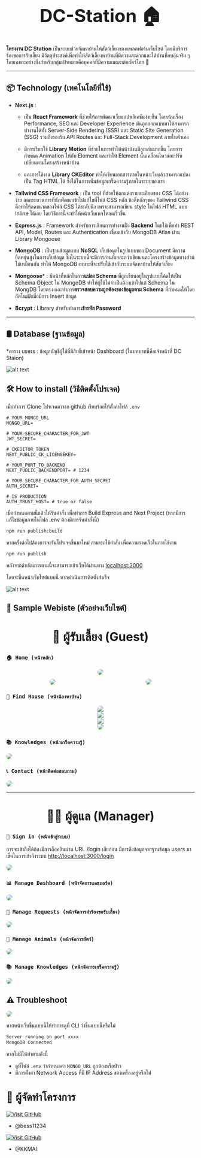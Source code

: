 <h1 style="font-weight: bolder; font-size: xxx-large; text-align: center">DC-Station 🏠</h1>

**โครงงาน DC Station** เป็นระบบช่วยจัดหาบ้านให้สัตว์เลี้ยงของแพลตฟอร์มเว็บไซต์ โดยมีบริการร้องขอการรับเลี้ยง มีวัตถุประสงค์เพื่อทำให้สัตว์เลี้ยงหาบ้านที่มีความสะดวกและได้บ้านที่อบอุ่นจริง ๆ โดยเฉพาะอย่างยิ่งสำหรับกลุ่มเป้าหมายคือบุคคลที่มีความเมตตาต่อสัตว์โลก 🐾

---

## 📦 Technology (เทคโนโลยีที่ใช้)

- **Next.js** : 
    - เป็น **React Framework** ที่ช่วยให้การพัฒนาเว็บแอปพลิเคชันง่ายขึ้น โดยเน้นเรื่อง Performance, SEO และ Developer Experience มันถูกออกแบบมาให้สามารถทำงานได้ทั้ง Server-Side Rendering (SSR) และ Static Site Generation (SSG) รวมถึงรองรับ API Routes และ Full-Stack Development ภายในตัวเอง 

    - มีการเรียกใช้ **Library Motion** ที่ช่วยในการทำให้หน้าบ้านมีลูกเล่นมากขึ้น โดยการกำหนด Animation ให้กับ Element และทำให้ Element นั้นเคลื่อนไหวและปรับเปลี่ยนตามโครงสร้างหน้าบ้าน 

    - และการใช้งาน **Library CKEditor** ทำให้เขียนเอกสารภายในหน้าเว็บแล้วสามารถแปลงเป็น Tag HTML ได้ ซึ่งใช้ในการเพิ่มข้อมูลเกร็ดความรู้ภายในระบบของเรา

- **Tailwind CSS Framework** : เป็น tool ที่ช่วยให้ตกแต่งรายละเอียดของ CSS ได้อย่างง่าย ลดกระบวนการที่นักพัฒนาเข้าไปแก้ไขที่ไฟล์ CSS หลัก ข้อดีหลักๆของ Tailwind CSS คือทำให้ลดขนาดของไฟล์ CSS ได้ระดับนึง เพราะสามารถเขียน style ในไฟล์ HTML แบบ Inline ได้เลย โดยวิธีการนี้จะทำให้หน้าเว็บเพจโหลดเร็วขึ้น

- **Express.js** : Framework สำหรับการเขียนการทำงานฝั่ง **Backend** โดยใช้เพื่อทำ REST API, Model, Routes และ Authentication เชื่อมเข้ากับ MongoDB Atlas ผ่าน Library Mongoose

- **MongoDB** : เป็นฐานข้อมูลแบบ **NoSQL** เก็บข้อมูลในรูปแบบของ Document  มีความยืดหยุ่นสูงในการเก็บข้อมูล ซึ่งในระบบนี้จะมีการอ่านที่เยอะกว่าเขียน และโครงสร้างข้อมูลบางส่วนไม่เหมือนกัน ทำให้ MongoDB เหมาะที่จะปรับใช้เข้ากับระบบจัดหาบ้านให้สัตว์เลี้ยง

- **Mongoose*** : มีหน้าที่หลักในการ**แปลง Schema** ที่ถูกเขียนอยู่ในรูปแบบโค้ดให้เป็น Schema Object ใน MongoDB ทำให้ผู้ใช้ไม่จำเป็นต้องเข้าไปแก้ Schema ใน MongDB โดยตรง และทำการ**ตรวจสอบความถูกต้องของข้อมูลตาม Schema** ที่กำหนดให้โดยอัตโนมัติเมื่อมีการ Insert ข้อมูล

- **Bcrypt** : Library สำหรับทำการ**เข้ารหัส Password**

---

## 🛢️ Database (ฐานข้อมูล)

*ตาราง users : ข้อมูลบัญชีผู้ใช้ที่มีสิทธิ์เข้าหน้า Dashboard (ในบทบาทนี้คือเจ้าหน้าที่ DC Staion)

![alt text](er-diagram.png)

## 🛠️ How to install (วิธีติดตั้งโปรเจค)

เมื่อทำการ Clone โปรเจคมาจาก github เรียบร้อยให้ตั้งค่าไฟล์ `.env`

````env
# YOUR_MONGO_URL
MONGO_URL=

# YOUR_SECURE_CHARACTER_FOR_JWT
JWT_SECRET=

# CKEDITOR_TOKEN
NEXT_PUBLIC_CK_LICENSEKEY=

# YOUR_PORT_TO_BACKEND
NEXT_PUBLIC_BACKENDPORT= # 1234

# YOUR_SECURE_CHARACTER_FOR_AUTH_SECRET
AUTH_SECRET=

# IS PRODUCTION
AUTH_TRUST_HOST= # true or false

````

เมื่อกำหนดตามนี้แล้วให้รันคำสั่ง เพื่อทำการ Build Express and Next Project (หากมีการแก้ไขข้อมูลภายในไฟล์ .env ต้องมีการรันคำสั่งนี้)

```bash
npm run publish:build
```

หากครั้งต่อไปต้องการจะรันโปรเจคขึ้นมาใหม่ สามารถใช้คำสั่ง เพื่อความรวดเร็วในการใช้งาน

```bash
npm run publish
```

หลังจากดำเนินการตามนี้จะสามารถเข้าเว็บได้ผ่านทาง [localhost:3000](http://localhost:3000)

โดยจะขึ้นหน้าเว็บไซต์แบบนี้ หากดำเนินการติดตั้งสำเร็จ

![alt text](document_image/install_successfully.png)

## 🌟 Sample Webiste (ตัวอย่างเว็บไซต์)

<h2 style="font-weight: bolder; font-size: xx-large; text-align: center">👤 ผู้รับเลี้ยง (Guest)</h2>

### `🏠 Home (หน้าหลัก)`

<section style="display: grid; grid-template-columns: repeat(2, minmax(0, 1fr)); justify-items: center;gap: 10px">
    <img style="border-radius: 20px; grid-column: span 2" src="document_image/install_successfully.png" />
    <img style="border-radius: 20px;" src="document_image/mainpage-1.png" />
    <img style="border-radius: 20px;" src="document_image/mainpage-2.png" />
</section>

### `🐶 Find House (หน้าน้องหาบ้าน)`

<section style="display: grid; grid-template-columns: repeat(1, minmax(0, 1fr)); justify-items: center;">
    <img style="border-top-left-radius: 20px; border-top-right-radius: 20px;" src="document_image/nonghaban.png" />
    <img style="" src="document_image/nonghaban-2.png" />
    <img style="" src="document_image/nonghaban-3.png" />
    <img style="border-bottom-left-radius: 20px; border-bottom-right-radius: 20px;" src="document_image/nonghaban-4.png" />
</section>

### `📚 Knowledges (หน้าเกร็ดความรู้)`

<img style="border-radius: 20px;" src="document_image/knowledge.png" />

### `📞 Contact (หน้าติดต่อสอบถาม)`

<img style="border-radius: 20px;" src="document_image/contact.png" />

<hr/>

<h2 style="font-weight: bolder; font-size: xx-large; text-align: center">🧑‍💼 ผู้ดูแล (Manager)</h2>

### `🔑 Sign in (หน้าเข้าสู่ระบบ)`

การจะเข้าถึงได้ต้องมีการล็อคอินผ่าน URL /login เสียก่อน มีการดึงข้อมูลจากฐานข้อมูล users มาเช็คในการเข้าถึงระบบ [http://localhost:3000/login](http://localhost:3000/login)

<img style="border-radius: 20px;" src="document_image/login.png" />

### `📊 Manage Dashboard (หน้าจัดการแดชบอร์ด)`

<img style="border-radius: 20px;" src="document_image/dashboard.png" />

### `📝 Manage Requests (หน้าจัดการคำร้องขอรับเลี้ยง)`

<img style="border-radius: 20px;" src="document_image/dashboard-request.png" />

### `🐾 Manage Animals (หน้าจัดการสัตว์)`

<img style="border-radius: 20px;" src="document_image/dashboard-animal.png" />

### `📚 Manage Knowledges (หน้าจัดการเกร็ดความรู้)`

<img style="border-radius: 20px;" src="document_image/dashboard-knowledge.png" />

## ⚠️ Troubleshoot

<img style="border-radius: 20px;" src="document_image/500_server_error.png" />

หากหน้าเว็บขึ้นแบบนี้ให้ทำการดูที่ CLI ว่าขึ้นแบบนี้หรือไม่

```bash
Server running on port xxxx
MongoDB Connected
```

หากไม่มีให้ทำตามดังนี้

- ดูที่ไฟล์ `.env` ว่ากำหนดค่า `MONGO_URL` ถูกต้องหรือป่าว
- มีการตั้งค่า Network Access ที่มี IP Address ของเครื่องอยู่หรือไม่

# 📣 ผู้จัดทำโครงการ

[![Visit GitHub](https://img.shields.io/badge/Visit%20GitHub-%2300A1F1?style=for-the-badge&logo=github&logoColor=white&labelColor=black&color=0f7bff&link=https://github.com/bess11234)](https://github.com/bess11234) 

- @bess11234

[![Visit GitHub](https://img.shields.io/badge/Visit%20GitHub-%2300A1F1?style=for-the-badge&logo=github&logoColor=white&labelColor=black&color=0f7bff&link=https://github.com/KKMAI)](https://github.com/KKMAI)

- @KKMAI
